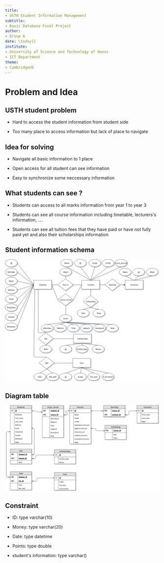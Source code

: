 ```yaml
---
title:
- USTH Student Information Management
subtitle:
- Basic Database Final Project
author:
- Group 6
date: \today{}
institute:
- University of Science and Technology of Hanoi
- ICT Department
theme:
- CambridgeUS
---
```

# Problem and Idea

## USTH student problem
- Hard to access the student information from student side



- Too many place to access information but lack of place to navigate

## Idea for solving 
- Navigate all basic information to 1 place

- Open access for all student can see information

- Easy to synchronize some neccessary information

## What students can see ?
- Students can access to all marks information from year 1 to year 3


- Students can see all course information including timetable, lecturers's information, ....


- Students can see all tuition fees that they have paid or have not fully paid yet and also their scholarships information

## Student information schema
![Schema](../src/EDR.png)

## Diagram table 
![Diagram](../src/Table_diagram.png)

## Constraint
- ID: type varchar(10)

- Money: type varchar(20)

- Date: type datetime

- Points: type double

- student's information: type varchar()



